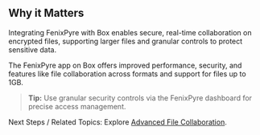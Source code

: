 
## Why it Matters
Integrating FenixPyre with Box enables secure, real-time collaboration on encrypted files, supporting larger files and granular controls to protect sensitive data.

The FenixPyre app on Box offers improved performance, security, and features like file collaboration across formats and support for files up to 1GB.

> **Tip:** Use granular security controls via the FenixPyre dashboard for precise access management.

Next Steps / Related Topics: Explore [Advanced File Collaboration](/user-guide/advanced-collaboration).